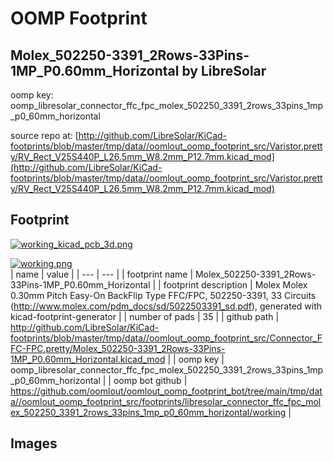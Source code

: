 # OOMP Footprint  
## Molex_502250-3391_2Rows-33Pins-1MP_P0.60mm_Horizontal  by LibreSolar  
  
oomp key: oomp_libresolar_connector_ffc_fpc_molex_502250_3391_2rows_33pins_1mp_p0_60mm_horizontal  
  
source repo at: [http://github.com/LibreSolar/KiCad-footprints/blob/master/tmp/data//oomlout_oomp_footprint_src/Varistor.pretty/RV_Rect_V25S440P_L26.5mm_W8.2mm_P12.7mm.kicad_mod](http://github.com/LibreSolar/KiCad-footprints/blob/master/tmp/data//oomlout_oomp_footprint_src/Varistor.pretty/RV_Rect_V25S440P_L26.5mm_W8.2mm_P12.7mm.kicad_mod)  
## Footprint  
  
[![working_kicad_pcb_3d.png](working_kicad_pcb_3d_600.png)](working_kicad_pcb_3d.png)  
  
[![working.png](working_600.png)](working.png)  
| name | value | 
| --- | --- | 
| footprint name | Molex_502250-3391_2Rows-33Pins-1MP_P0.60mm_Horizontal | 
| footprint description | Molex Molex 0.30mm Pitch Easy-On BackFlip Type FFC/FPC, 502250-3391, 33 Circuits (http://www.molex.com/pdm_docs/sd/5022503391_sd.pdf), generated with kicad-footprint-generator | 
| number of pads | 35 | 
| github path | http://github.com/LibreSolar/KiCad-footprints/blob/master/tmp/data//oomlout_oomp_footprint_src/Connector_FFC-FPC.pretty/Molex_502250-3391_2Rows-33Pins-1MP_P0.60mm_Horizontal.kicad_mod | 
| oomp key | oomp_libresolar_connector_ffc_fpc_molex_502250_3391_2rows_33pins_1mp_p0_60mm_horizontal | 
| oomp bot github | https://github.com/oomlout/oomlout_oomp_footprint_bot/tree/main/tmp/data//oomlout_oomp_footprint_src/footprints/libresolar_connector_ffc_fpc_molex_502250_3391_2rows_33pins_1mp_p0_60mm_horizontal/working | 
## Images  
